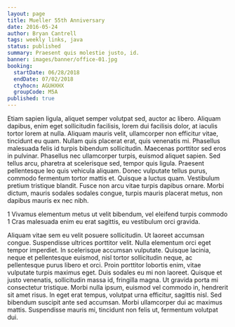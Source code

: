 ```yaml
---
layout: page
title: Mueller 55th Anniversary
date: 2016-05-24
author: Bryan Cantrell
tags: weekly links, java
status: published
summary: Praesent quis molestie justo, id.
banner: images/banner/office-01.jpg
booking:
  startDate: 06/28/2018
  endDate: 07/02/2018
  ctyhocn: AGUHXHX
  groupCode: M5A
published: true
---
```

Etiam sapien ligula, aliquet semper volutpat sed, auctor ac libero. Aliquam dapibus, enim eget sollicitudin facilisis, lorem dui facilisis dolor, at iaculis tortor lorem at nulla. Aliquam mauris velit, ullamcorper non efficitur vitae, tincidunt eu quam. Nullam quis placerat erat, quis venenatis mi. Phasellus malesuada felis id turpis bibendum sollicitudin. Maecenas porttitor sed eros in pulvinar. Phasellus nec ullamcorper turpis, euismod aliquet sapien. Sed tellus arcu, pharetra at scelerisque sed, tempor quis ligula. Praesent pellentesque leo quis vehicula aliquam. Donec vulputate tellus purus, commodo fermentum tortor mattis et. Quisque a luctus quam. Vestibulum pretium tristique blandit. Fusce non arcu vitae turpis dapibus ornare. Morbi dictum, mauris sodales sodales congue, turpis mauris placerat metus, non dapibus mauris ex nec nibh.

1 Vivamus elementum metus ut velit bibendum, vel eleifend turpis commodo
1 Cras malesuada enim eu erat sagittis, eu vestibulum orci gravida.

Aliquam vitae sem eu velit posuere sollicitudin. Ut laoreet accumsan congue. Suspendisse ultrices porttitor velit. Nulla elementum orci eget tempor imperdiet. In scelerisque accumsan vulputate. Quisque lacinia, neque et pellentesque euismod, nisl tortor sollicitudin neque, ac pellentesque purus libero et orci. Proin porttitor lobortis enim, vitae vulputate turpis maximus eget. Duis sodales eu mi non laoreet. Quisque et justo venenatis, sollicitudin massa id, fringilla magna. Ut gravida porta mi consectetur tristique. Morbi nulla ipsum, euismod vel commodo in, hendrerit sit amet risus. In eget erat tempus, volutpat urna efficitur, sagittis nisl. Sed bibendum suscipit ante sed accumsan. Morbi ullamcorper dui ac maximus mattis. Suspendisse mauris mi, tincidunt non felis ut, fermentum volutpat dui.

